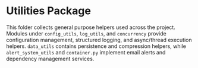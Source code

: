 # Utilities Package

This folder collects general purpose helpers used across the project. Modules under `config_utils`, `log_utils`, and `concurrency` provide configuration management, structured logging, and async/thread execution helpers. `data_utils` contains persistence and compression helpers, while `alert_system_utils` and `container.py` implement email alerts and dependency management services.
